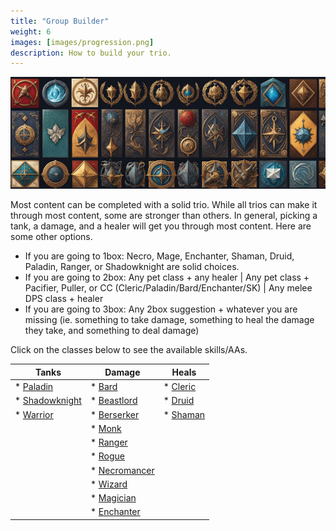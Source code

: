 ```yaml
---
title: "Group Builder"
weight: 6
images: [images/progression.png]
description: How to build your trio.
---
```


![GroupBuilder](images/groupbuilder.png)


Most content can be completed with a solid trio. While all trios can make it through most content, some are stronger than others. In general, picking a tank, a damage, and a healer will get you through most content. Here are some other options.

- If you are going to 1box: Necro, Mage, Enchanter, Shaman, Druid, Paladin, Ranger, or Shadowknight are solid choices.
- If you are going to 2box: Any pet class + any healer | Any pet class + Pacifier, Puller, or CC (Cleric/Paladin/Bard/Enchanter/SK) | Any melee DPS class + healer
- If you are going to 3box: Any 2box suggestion + whatever you are missing (ie. something to take damage, something to heal the damage they take, and something to deal damage)

Click on the classes below to see the available skills/AAs.


| Tanks                           | Damage                         | Heals                          |
|---------------------------------|--------------------------------|--------------------------------|
| * [Paladin](spells/pal.md)             | * [Bard](spells/brd.md)               | * [Cleric](spells/clr.md)             |
| * [Shadowknight](spells/shd.md)        | * [Beastlord](spells/bst.md)          | * [Druid](spells/dru.md)              |
| * [Warrior](spells/war.md)             | * [Berserker](spells/ber.md)          | * [Shaman](spells/shm.md)             |
|                                 | * [Monk](spells/mnk.md)               |                                |
|                                 | * [Ranger](spells/rng.md)             |                                |
|                                 | * [Rogue](spells/rog.md)              |                                |
|                                 | * [Necromancer](spells/nec.md)        |                                |
|                                 | * [Wizard](spells/wiz.md)             |                                |
|                                 | * [Magician](spells/mag.md)           |                                |
|                                 | * [Enchanter](spells/enc.md)          |                                |
